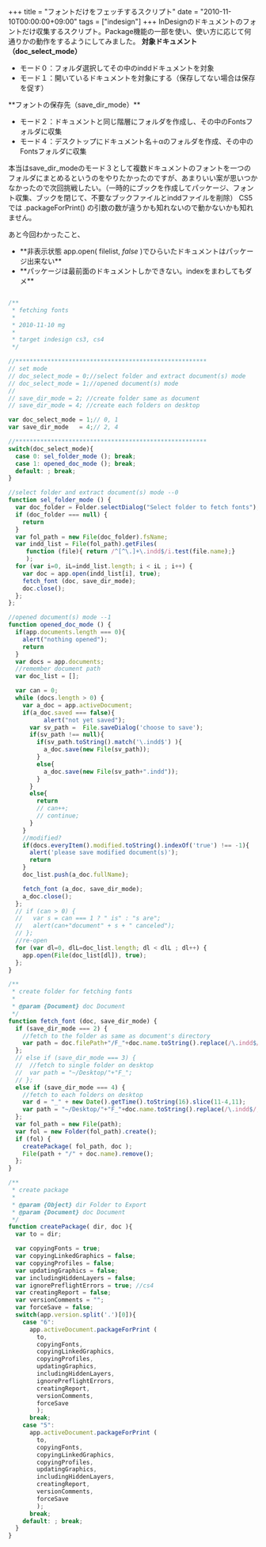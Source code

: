+++
title = "フォントだけをフェッチするスクリプト"
date = "2010-11-10T00:00:00+09:00"
tags = ["indesign"]
+++
InDesignのドキュメントのフォントだけ収集するスクリプト。Package機能の一部を使い、使い方に応じて何通りかの動作をするようにしてみました。
**対象ドキュメント（doc_select_mode）**<ul>
<li>モード０：フォルダ選択してその中のinddドキュメントを対象</li>
<li>モード１：開いているドキュメントを対象にする（保存してない場合は保存を促す）</li>
</ul>
**フォントの保存先（save_dir_mode）**<ul>
<li>モード２：ドキュメントと同じ階層にフォルダを作成し、その中のFontsフォルダに収集</li>
<li>モード４：デスクトップにドキュメント名＋αのフォルダを作成、その中のFontsフォルダに収集</li>
</ul>

本当はsave_dir_modeのモード３として複数ドキュメントのフォントを一つのフォルダにまとめるというのをやりたかったのですが、あまりいい案が思いつかなかったので次回挑戦したい。（一時的にブックを作成してパッケージ、フォント収集、ブックを閉じて、不要なブックファイルとinddファイルを削除）
CS5では .packageForPrint() の引数の数が違うかも知れないので動かないかも知れません。

あと今回わかったこと、<br /><ul>

  <li>**非表示状態 app.open( filelist, <em>false</em> )でひらいたドキュメントはパッケージ出来ない**</li>

  <li>**パッケージは最前面のドキュメントしかできない。indexをまわしてもダメ**</li>
</ul>

```js

/**
 * fetching fonts
 *
 * 2010-11-10 mg
 *
 * target indesign cs3, cs4
 */

//******************************************************
// set mode
// doc_select_mode = 0;//select folder and extract document(s) mode
// doc_select_mode = 1;//opened document(s) mode
//
// save_dir_mode = 2; //create folder same as document
// save_dir_mode = 4; //create each folders on desktop

var doc_select_mode = 1;// 0, 1
var save_dir_mode   = 4;// 2, 4

//******************************************************
switch(doc_select_mode){
  case 0: sel_folder_mode (); break;
  case 1: opened_doc_mode (); break;
  default: ; break;
}

//select folder and extract document(s) mode --0
function sel_folder_mode () {
  var doc_folder = Folder.selectDialog("Select folder to fetch fonts");
  if (doc_folder === null) {
    return
  }
  var fol_path = new File(doc_folder).fsName;
  var indd_list = File(fol_path).getFiles(
     function (file){ return /^[^\.]+\.indd$/i.test(file.name);}
     );
  for (var i=0, iL=indd_list.length; i < iL ; i++) {
    var doc = app.open(indd_list[i], true);
    fetch_font (doc, save_dir_mode);
    doc.close();
  };
};

//opened document(s) mode --1
function opened_doc_mode () {
  if(app.documents.length === 0){
    alert("nothing opened");
    return
  }
  var docs = app.documents;
  //remember document path
  var doc_list = [];

  var can = 0;
  while (docs.length > 0) {
    var a_doc = app.activeDocument;
    if(a_doc.saved === false){
          alert("not yet saved");
      var sv_path =  File.saveDialog('choose to save');
      if(sv_path !== null){
        if(sv_path.toString().match('\.indd$') ){
          a_doc.save(new File(sv_path));
        }
        else{
          a_doc.save(new File(sv_path+".indd"));
        }
      }
      else{
        return
        // can++;
        // continue;
      }
    }
    //modified?
    if(docs.everyItem().modified.toString().indexOf('true') !== -1){
      alert('please save modified document(s)');
      return
    }
    doc_list.push(a_doc.fullName);

    fetch_font (a_doc, save_dir_mode);
    a_doc.close();
  };
  // if (can > 0) {
  //   var s = can === 1 ? " is" : "s are";
  //   alert(can+"document" + s + " canceled");
  // };
  //re-open
  for (var dl=0, dlL=doc_list.length; dl < dlL ; dl++) {
    app.open(File(doc_list[dl]), true);
  };
}

/**
 * create folder for fetching fonts
 *
 * @param {Document} doc Document
 */
function fetch_font (doc, save_dir_mode) {
  if (save_dir_mode === 2) {
    //fetch to the folder as same as document's directory
    var path = doc.filePath+"/F_"+doc.name.toString().replace(/\.indd$/,"");
  };
  // else if (save_dir_mode === 3) {
  //  //fetch to single folder on desktop
  //  var path = "~/Desktop/"+"F_";
  // };
  else if (save_dir_mode === 4) {
    //fetch to each folders on desktop
    var d = "_" + new Date().getTime().toString(16).slice(11-4,11);
    var path = "~/Desktop/"+"F_"+doc.name.toString().replace(/\.indd$/,"") + d;
  };
  var fol_path = new File(path);
  var fol = new Folder(fol_path).create();
  if (fol) {
    createPackage( fol_path, doc );
    File(path + "/" + doc.name).remove();
  };
}

/**
 * create package
 *
 * @param {Object} dir Folder to Export
 * @param {Document} doc Document
 */
function createPackage( dir, doc ){
  var to = dir;

  var copyingFonts = true;
  var copyingLinkedGraphics = false;
  var copyingProfiles = false;
  var updatingGraphics = false;
  var includingHiddenLayers = false;
  var ignorePreflightErrors = true; //cs4
  var creatingReport = false;
  var versionComments = "";
  var forceSave = false;
  switch(app.version.split('.')[0]){
    case "6":
      app.activeDocument.packageForPrint (
        to,
        copyingFonts,
        copyingLinkedGraphics,
        copyingProfiles,
        updatingGraphics,
        includingHiddenLayers,
        ignorePreflightErrors,
        creatingReport,
        versionComments,
        forceSave
        );
      break;
    case "5":
      app.activeDocument.packageForPrint (
        to,
        copyingFonts,
        copyingLinkedGraphics,
        copyingProfiles,
        updatingGraphics,
        includingHiddenLayers,
        creatingReport,
        versionComments,
        forceSave
        );
      break;
    default: ; break;
  }
}
```
